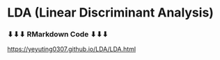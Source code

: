 # LDA (Linear Discriminant Analysis)

### ⬇︎⬇︎⬇︎ RMarkdown Code ⬇︎⬇︎⬇︎
https://yeyuting0307.github.io/LDA/LDA.html
